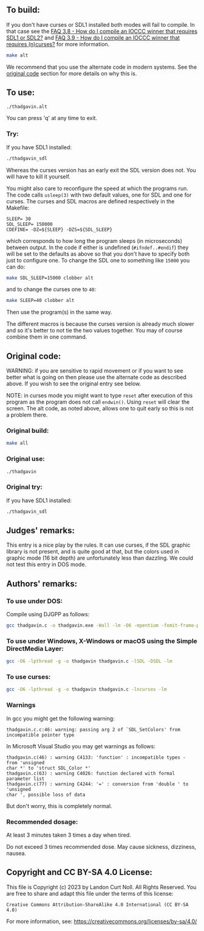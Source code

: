 ## To build:

If you don't have curses or SDL1 installed both modes will fail to compile. In
that case see the [FAQ 3.8 - How do I compile an IOCCC winner that requires SDL1
or SDL2?](/faq.md#faq_38) and [FAQ 3.9  - How do I compile an IOCCC winner that
requires (n)curses?](/faq.md#faq3_9) for more information.


```sh
make alt
```

We recommend that you use the alternate code in modern systems. See the
[original code](#original-code) section for more details on why this is.


## To use:

```sh
./thadgavin.alt
```

You can press 'q' at any time to exit.

### Try:

If you have SDL1 installed:

```sh
./thadgavin_sdl
```

Whereas the curses version has an early exit the SDL version does not. You will
have to kill it yourself.

You might also care to reconfigure the speed at which the programs run. The code
calls `usleep(3)` with two default values, one for SDL and one for curses. The
curses and SDL macros are defined respectively in the Makefile:

```make
SLEEP= 30
SDL_SLEEP= 150000
CDEFINE= -DZ=${SLEEP} -DZS=${SDL_SLEEP}
```

which corresponds to how long the program sleeps (in microseconds) between
output. In the code if either is undefined (`#ifndef..#endif`) they will be set
to the defaults as above so that you don't have to specify both just to
configure one. To change the SDL one to something like `15000` you can do:

```sh
make SDL_SLEEP=15000 clobber alt
```

and to change the curses one to `40`:

```sh
make SLEEP=40 clobber alt
```

Then use the program(s) in the same way.

The different macros is because the curses version is already much slower and so
it's better to not tie the two values together. You may of course combine them
in one command.


## Original code:

WARNING: if you are sensitive to rapid movement or if you want to see better
what is going on then please use the alternate code as described above. If you
wish to see the original entry see below.

NOTE: in curses mode you might want to type `reset` after execution of this
program as the program does not call `endwin()`. Using `reset` will clear the
screen. The alt code, as noted above, allows one to quit early so this is not a
problem there.


### Original build:

```sh
make all
```

### Original use:

```sh
./thadgavin
```

### Original try:

If you have SDL1 installed:

```sh
./thadgavin_sdl
```


## Judges' remarks:

This entry is a nice play by the rules. It can use curses, if the
SDL graphic library is not present, and is quite good at that,
but the colors used in graphic mode (16 bit depth) are unfortunately
less than dazzling. We could not test this entry in DOS mode.


## Authors' remarks:


### To use under DOS:

Compile using DJGPP as follows:

```sh
gcc thadgavin.c -o thadgavin.exe -Wall -lm -O6 -mpentium -fomit-frame-pointer -ffast-math
```


### To use under Windows, X-Windows or macOS using the Simple DirectMedia Layer:

```sh
gcc -O6 -lpthread -g -o thadgavin thadgavin.c -lSDL -DSDL -lm
```


### To use curses:


```sh
gcc -O6 -lpthread -g -o thadgavin thadgavin.c -lncurses -lm
```


### Warnings

In gcc you might get the following warning:

```
thadgavin.c.c:46: warning: passing arg 2 of `SDL_SetColors' from incompatible pointer type
```

In Microsoft Visual Studio you may get warnings as follows:

```
thadgavin.c(46) : warning C4133: 'function' : incompatible types - from 'unsigned
char *' to 'struct SDL_Color *'
thadgavin.c(63) : warning C4026: function declared with formal parameter list
thadgavin.c(77) : warning C4244: '=' : conversion from 'double ' to 'unsigned
char ', possible loss of data

```

But don't worry, this is completely normal.

### Recommended dosage:

At least 3 minutes taken 3 times a day when tired.

Do not exceed 3 times recommended dose.  May cause sickness, dizziness, nausea.


## Copyright and CC BY-SA 4.0 License:

This file is Copyright (c) 2023 by Landon Curt Noll.  All Rights Reserved.
You are free to share and adapt this file under the terms of this license:

    Creative Commons Attribution-ShareAlike 4.0 International (CC BY-SA 4.0)

For more information, see: https://creativecommons.org/licenses/by-sa/4.0/
